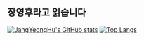 ## 장영후라고 읽습니다
[![JangYeongHu's GitHub stats](https://github-readme-stats.vercel.app/api?username=JangYeongHu&show_icons=true&theme=shadow_green&hide=stars&count_private=true)](https://github.com/anuraghazra/github-readme-stats)
[![Top Langs](https://github-readme-stats.vercel.app/api/top-langs/?username=JangYeongHu&langs_count=8&layout=compact&theme=shadow_green)](https://github.com/anuraghazra/github-readme-stats)

<!--
**JangYeongHu/JangYeongHu** is a ✨ _special_ ✨ repository because its `README.md` (this file) appears on your GitHub profile.

Here are some ideas to get you started:

- 🔭 I’m currently working on ...
- 🌱 I’m currently learning ...
- 👯 I’m looking to collaborate on ...
- 🤔 I’m looking for help with ...
- 💬 Ask me about ...
- 📫 How to reach me: ...
- 😄 Pronouns: ...
- ⚡ Fun fact: ...
-->
